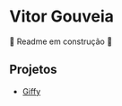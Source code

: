 # Vitor Gouveia
🚧 Readme em construção 🚧

## Projetos
- [Giffy](https://github.com/VitorGouveia/Giffy)


